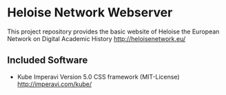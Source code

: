 # Heloise Network Webserver
This project repository provides the basic website of Heloise the European Network on Digital Academic History
http://heloisenetwork.eu/

## Included Software

* Kube Imperavi Version 5.0 CSS framework (MIT-License) http://imperavi.com/kube/ 

